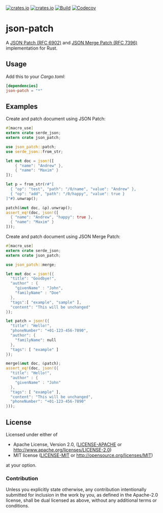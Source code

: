 [![crates.io](https://img.shields.io/crates/v/json-patch.svg)](https://crates.io/crates/json-patch)
[![crates.io](https://img.shields.io/crates/d/json-patch.svg)](https://crates.io/crates/json-patch)
[![Build](https://github.com/idubrov/json-patch/actions/workflows/main.yml/badge.svg)](https://github.com/idubrov/json-patch/actions)
[![Codecov](https://codecov.io/gh/idubrov/json-patch/branch/main/graph/badge.svg?token=hdcr6yfBfa)](https://codecov.io/gh/idubrov/json-patch)

# json-patch

A [JSON Patch (RFC 6902)](https://tools.ietf.org/html/rfc6902) and
[JSON Merge Patch (RFC 7396)](https://tools.ietf.org/html/rfc7396) implementation for Rust.

## Usage

Add this to your *Cargo.toml*:
```toml
[dependencies]
json-patch = "*"
```

## Examples
Create and patch document using JSON Patch:

```rust
#[macro_use]
extern crate serde_json;
extern crate json_patch;

use json_patch::patch;
use serde_json::from_str;

let mut doc = json!([
    { "name": "Andrew" },
    { "name": "Maxim" }
]);

let p = from_str(r#"[
  { "op": "test", "path": "/0/name", "value": "Andrew" },
  { "op": "add", "path": "/0/happy", "value": true }
]"#).unwrap();

patch(&mut doc, &p).unwrap();
assert_eq!(doc, json!([
  { "name": "Andrew", "happy": true },
  { "name": "Maxim" }
]));

```

Create and patch document using JSON Merge Patch:

```rust
#[macro_use]
extern crate serde_json;
extern crate json_patch;

use json_patch::merge;

let mut doc = json!({
  "title": "Goodbye!",
  "author" : {
    "givenName" : "John",
    "familyName" : "Doe"
  },
  "tags":[ "example", "sample" ],
  "content": "This will be unchanged"
});

let patch = json!({
  "title": "Hello!",
  "phoneNumber": "+01-123-456-7890",
  "author": {
    "familyName": null
  },
  "tags": [ "example" ]
});

merge(&mut doc, &patch);
assert_eq!(doc, json!({
  "title": "Hello!",
  "author" : {
    "givenName" : "John"
  },
  "tags": [ "example" ],
  "content": "This will be unchanged",
  "phoneNumber": "+01-123-456-7890"
}));
```

## License

Licensed under either of

 * Apache License, Version 2.0, ([LICENSE-APACHE](LICENSE-APACHE) or http://www.apache.org/licenses/LICENSE-2.0)
 * MIT license ([LICENSE-MIT](LICENSE-MIT) or http://opensource.org/licenses/MIT)

at your option.

### Contribution

Unless you explicitly state otherwise, any contribution intentionally submitted
for inclusion in the work by you, as defined in the Apache-2.0 license, shall be dual licensed as above, without any
additional terms or conditions.
